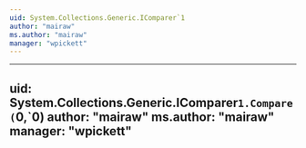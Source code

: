 ```yaml
---
uid: System.Collections.Generic.IComparer`1
author: "mairaw"
ms.author: "mairaw"
manager: "wpickett"
---
```


---
uid: System.Collections.Generic.IComparer`1.Compare(`0,`0)
author: "mairaw"
ms.author: "mairaw"
manager: "wpickett"
---
